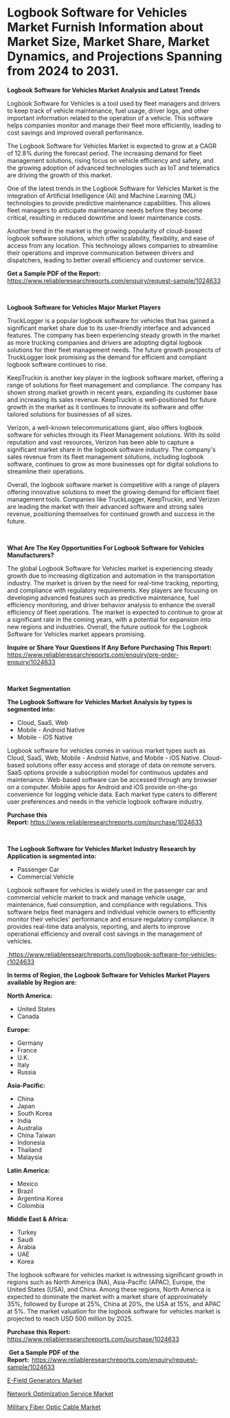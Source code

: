 <p><h1>Logbook Software for Vehicles Market Furnish Information about Market Size, Market Share, Market Dynamics, and Projections Spanning from 2024 to 2031.</h1></p><p><strong>Logbook Software for Vehicles Market Analysis and Latest Trends</strong></p>
<p><p>Logbook Software for Vehicles is a tool used by fleet managers and drivers to keep track of vehicle maintenance, fuel usage, driver logs, and other important information related to the operation of a vehicle. This software helps companies monitor and manage their fleet more efficiently, leading to cost savings and improved overall performance.</p><p>The Logbook Software for Vehicles Market is expected to grow at a CAGR of 12.8% during the forecast period. The increasing demand for fleet management solutions, rising focus on vehicle efficiency and safety, and the growing adoption of advanced technologies such as IoT and telematics are driving the growth of this market.</p><p>One of the latest trends in the Logbook Software for Vehicles Market is the integration of Artificial Intelligence (AI) and Machine Learning (ML) technologies to provide predictive maintenance capabilities. This allows fleet managers to anticipate maintenance needs before they become critical, resulting in reduced downtime and lower maintenance costs.</p><p>Another trend in the market is the growing popularity of cloud-based logbook software solutions, which offer scalability, flexibility, and ease of access from any location. This technology allows companies to streamline their operations and improve communication between drivers and dispatchers, leading to better overall efficiency and customer service.</p></p>
<p><strong>Get a Sample PDF of the Report:&nbsp;</strong> <a href="https://www.reliableresearchreports.com/enquiry/request-sample/1024633">https://www.reliableresearchreports.com/enquiry/request-sample/1024633</a></p>
<p>&nbsp;</p>
<p><strong>Logbook Software for Vehicles Major Market Players</strong></p>
<p><p>TruckLogger is a popular logbook software for vehicles that has gained a significant market share due to its user-friendly interface and advanced features. The company has been experiencing steady growth in the market as more trucking companies and drivers are adopting digital logbook solutions for their fleet management needs. The future growth prospects of TruckLogger look promising as the demand for efficient and compliant logbook software continues to rise.</p><p>KeepTruckin is another key player in the logbook software market, offering a range of solutions for fleet management and compliance. The company has shown strong market growth in recent years, expanding its customer base and increasing its sales revenue. KeepTruckin is well-positioned for future growth in the market as it continues to innovate its software and offer tailored solutions for businesses of all sizes.</p><p>Verizon, a well-known telecommunications giant, also offers logbook software for vehicles through its Fleet Management solutions. With its solid reputation and vast resources, Verizon has been able to capture a significant market share in the logbook software industry. The company's sales revenue from its fleet management solutions, including logbook software, continues to grow as more businesses opt for digital solutions to streamline their operations.</p><p>Overall, the logbook software market is competitive with a range of players offering innovative solutions to meet the growing demand for efficient fleet management tools. Companies like TruckLogger, KeepTruckin, and Verizon are leading the market with their advanced software and strong sales revenue, positioning themselves for continued growth and success in the future.</p></p>
<p>&nbsp;</p>
<p><strong>What Are The Key Opportunities For Logbook Software for Vehicles Manufacturers?</strong></p>
<p><p>The global Logbook Software for Vehicles market is experiencing steady growth due to increasing digitization and automation in the transportation industry. The market is driven by the need for real-time tracking, reporting, and compliance with regulatory requirements. Key players are focusing on developing advanced features such as predictive maintenance, fuel efficiency monitoring, and driver behavior analysis to enhance the overall efficiency of fleet operations. The market is expected to continue to grow at a significant rate in the coming years, with a potential for expansion into new regions and industries. Overall, the future outlook for the Logbook Software for Vehicles market appears promising.</p></p>
<p><strong>Inquire or Share Your Questions If Any Before Purchasing This Report:</strong> <a href="https://www.reliableresearchreports.com/enquiry/pre-order-enquiry/1024633">https://www.reliableresearchreports.com/enquiry/pre-order-enquiry/1024633</a></p>
<p>&nbsp;</p>
<p><strong>Market Segmentation</strong></p>
<p><strong>The Logbook Software for Vehicles Market Analysis by types is segmented into:</strong></p>
<p><ul><li>Cloud, SaaS, Web</li><li>Mobile - Android Native</li><li>Mobile - iOS Native</li></ul></p>
<p><p>Logbook software for vehicles comes in various market types such as Cloud, SaaS, Web, Mobile - Android Native, and Mobile - iOS Native. Cloud-based solutions offer easy access and storage of data on remote servers. SaaS options provide a subscription model for continuous updates and maintenance. Web-based software can be accessed through any browser on a computer. Mobile apps for Android and iOS provide on-the-go convenience for logging vehicle data. Each market type caters to different user preferences and needs in the vehicle logbook software industry.</p></p>
<p><strong>Purchase this Report:&nbsp;</strong><a href="https://www.reliableresearchreports.com/purchase/1024633">https://www.reliableresearchreports.com/purchase/1024633</a></p>
<p>&nbsp;</p>
<p><strong>The Logbook Software for Vehicles Market Industry Research by Application is segmented into:</strong></p>
<p><ul><li>Passenger Car</li><li>Commercial Vehicle</li></ul></p>
<p><p>Logbook software for vehicles is widely used in the passenger car and commercial vehicle market to track and manage vehicle usage, maintenance, fuel consumption, and compliance with regulations. This software helps fleet managers and individual vehicle owners to efficiently monitor their vehicles' performance and ensure regulatory compliance. It provides real-time data analysis, reporting, and alerts to improve operational efficiency and overall cost savings in the management of vehicles.</p></p>
<p><a href="https://www.reliableresearchreports.com/logbook-software-for-vehicles-r1024633">&nbsp;https://www.reliableresearchreports.com/logbook-software-for-vehicles-r1024633</a></p>
<p><strong>In terms of Region, the Logbook Software for Vehicles Market Players available by Region are:</strong></p>
<p>
    <p> <strong> North America: </strong>
        <ul>
            <li>United States</li>
            <li>Canada</li>
        </ul>
        </p> 
    <p> <strong> Europe: </strong>
        <ul>
            <li>Germany</li>
            <li>France</li>
            <li>U.K.</li>
            <li>Italy</li>
            <li>Russia</li>
        </ul>
        </p> 
    <p> <strong> Asia-Pacific: </strong>
        <ul>
            <li>China</li>
            <li>Japan</li>
            <li>South Korea</li>
            <li>India</li>
            <li>Australia</li>
            <li>China Taiwan</li>
            <li>Indonesia</li>
            <li>Thailand</li>
            <li>Malaysia</li>
        </ul>
        </p> 
    <p> <strong> Latin America: </strong>
        <ul>
            <li>Mexico</li>
            <li>Brazil</li>
            <li>Argentina Korea</li>
            <li>Colombia</li>
        </ul>
        </p> 
    <p> <strong> Middle East & Africa: </strong>
        <ul>
            <li>Turkey</li>
            <li>Saudi</li>
            <li>Arabia</li>
            <li>UAE</li>
            <li>Korea</li>
        </ul>
    </p>
    </p>
<p><p>The logbook software for vehicles market is witnessing significant growth in regions such as North America (NA), Asia-Pacific (APAC), Europe, the United States (USA), and China. Among these regions, North America is expected to dominate the market with a market share of approximately 35%, followed by Europe at 25%, China at 20%, the USA at 15%, and APAC at 5%. The market valuation for the logbook software for vehicles market is projected to reach USD 500 million by 2025.</p></p>
<p><strong>Purchase this Report: </strong><a href="https://www.reliableresearchreports.com/purchase/1024633">https://www.reliableresearchreports.com/purchase/1024633</a></p>
<p>&nbsp;<strong>Get a Sample PDF of the Report:&nbsp;&nbsp;</strong><a href="https://www.reliableresearchreports.com/enquiry/request-sample/1024633">https://www.reliableresearchreports.com/enquiry/request-sample/1024633</a></p>
<p><strong></strong></p>
<p><p><a href="https://www.linkedin.com/pulse/e-field-generators-market-exploring-share-trends-future-growth-w1wxe">E-Field Generators Market</a></p><p><a href="https://medium.com/@sarahhopkins94/network-optimization-service-nbsp-market-focuses-on-market-share-size-and-projected-forecast-till-0e2f58a3561b">Network Optimization Service Market</a></p><p><a href="https://www.linkedin.com/pulse/military-fiber-optic-cable-market-research-report-its-ij03c">Military Fiber Optic Cable Market</a></p></p>